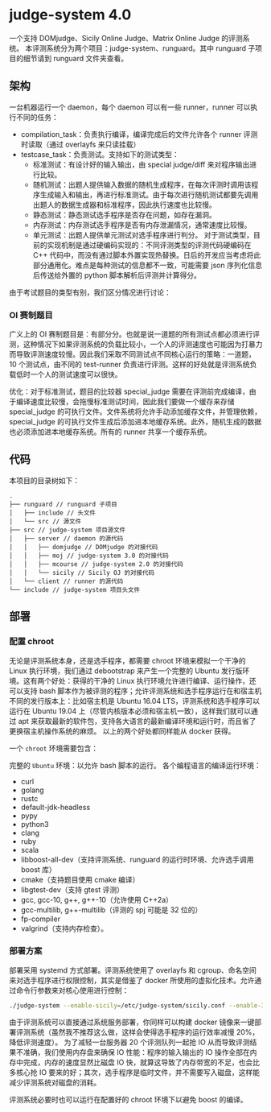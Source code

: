 # judge-system 4.0
一个支持 DOMjudge、Sicily Online Judge、Matrix Online Judge 的评测系统。
本评测系统分为两个项目：judge-system、runguard。其中 runguard 子项目的细节请到 runguard 文件夹查看。

## 架构
一台机器运行一个 daemon，每个 daemon 可以有一些 runner，runner 可以执行不同的任务：

* compilation_task：负责执行编译，编译完成后的文件允许各个 runner 评测时读取（通过 overlayfs 来只读挂载）
* testcase_task：负责测试。支持如下的测试类型：
    * 标准测试：有设计好的输入输出，由 special judge/diff 来对程序输出进行比较。
    * 随机测试：出题人提供输入数据的随机生成程序，在每次评测时调用该程序生成输入和输出，再进行标准测试。由于每次进行随机测试都要先调用出题人的数据生成器和标准程序，因此执行速度也比较慢。
    * 静态测试：静态测试选手程序是否存在问题，如存在漏洞。
    * 内存测试：内存测试选手程序是否有内存泄漏情况，通常速度比较慢。
    * 单元测试：出题人提供单元测试对选手程序进行判分。
对于测试类型，目前的实现机制是通过硬编码实现的：不同评测类型的评测代码硬编码在 C++ 代码中，而没有通过脚本外置实现热替换。日后的开发应当考虑将此部分通用化。难点是每种测试的信息都不一致，可能需要 json 序列化信息后传送给外置的 python 脚本解析后评测并计算得分。

由于考试题目的类型有别，我们区分情况进行讨论：

### OI 赛制题目
广义上的 OI 赛制题目是：有部分分。也就是说一道题的所有测试点都必须进行评测，这种情况下如果评测系统的负载比较小，一个人的评测速度也可能因为打暴力而导致评测速度较慢。因此我们采取不同测试点不同核心运行的策略：一道题，10 个测试点，由不同的 test-runner 负责进行评测。这样的好处就是评测系统负载低时一个人的测试速度可以很快。

优化：对于标准测试，题目的比较器 special_judge 需要在评测前完成编译，由于编译速度比较慢，会拖慢标准测试时间，因此我们要做一个缓存来存储 special_judge 的可执行文件。文件系统将允许手动添加缓存文件，并管理依赖，special_judge 的可执行文件生成后添加进本地缓存系统。此外，随机生成的数据也必须添加进本地缓存系统。所有的 runner 共享一个缓存系统。

## 代码
本项目的目录树如下：
```
.
├── runguard // runguard 子项目
│   ├── include // 头文件
│   └── src // 源文件
├── src // judge-system 项目源文件
│   ├── server // daemon 的源代码
│   │   ├── domjudge // DOMjudge 的对接代码
│   │   ├── moj // judge-system 3.0 的对接代码
│   │   ├── mcourse // judge-system 2.0 的对接代码
│   │   └── sicily // Sicily OJ 的对接代码
│   └── client // runner 的源代码
└── include // judge-system 项目头文件
```

## 部署
### 配置 chroot
无论是评测系统本身，还是选手程序，都需要 chroot 环境来模拟一个干净的 Linux 执行环境，我们通过 debootstrap 来产生一个完整的 Ubuntu 发行版环境。这有两个好处：获得的干净的 Linux 执行环境允许进行编译、运行操作，还可以支持 bash 脚本作为被评测的程序；允许评测系统和选手程序运行在和宿主机不同的发行版本上：比如宿主机是 Ubuntu 16.04 LTS，评测系统和选手程序可以运行在 Ubuntu 19.04 上（尽管内核版本必须和宿主机一致），这样我们就可以通过 apt 来获取最新的软件包，支持各大语言的最新编译环境和运行时，而且省了更换宿主机操作系统的麻烦。
以上的两个好处都同样能从 docker 获得。

一个 `chroot` 环境需要包含：

完整的 `Ubuntu` 环境：以允许 bash 脚本的运行。
各个编程语言的编译运行环境：
* curl
* golang
* rustc
* default-jdk-headless
* pypy
* python3
* clang
* ruby
* scala
* libboost-all-dev（支持评测系统、runguard 的运行时环境、允许选手调用 boost 库）
* cmake（支持题目使用 cmake 编译）
* libgtest-dev（支持 gtest 评测）
* gcc, gcc-10, g++, g++-10（允许使用 C++2a）
* gcc-multilib, g++-multilib（评测的 spj 可能是 32 位的）
* fp-compiler
* valgrind（支持内存检查）。


### 部署方案
部署采用 systemd 方式部署。评测系统使用了 overlayfs 和 cgroup、命名空间来对选手程序进行权限控制，其实是借鉴了 docker 所使用的虚拟化技术。允许通过命令行参数来对核心使用进行控制：
```bash
./judge-system --enable-sicily=/etc/judge-system/sicily.conf --enable-3=/etc/judge-system/moj.conf --enable-2=/etc/judge-system/mcourse.conf --enable-2=/etc/judge-system/mexam.conf --server=0 --client=1-4 --clients=15 --exec-dir=/opt/judge-system/exec --cache-dir=/tmp/judge-system --run-dir=/ramdisk/judge-system --chroot-dir=/chroot
```

由于评测系统可以直接通过系统服务部署，你同样可以构建 docker 镜像来一键部署评测系统（虽然我不推荐这么做，这样会使得选手程序的运行效率减慢 20%，降低评测速度）。
为了减轻一台服务器 20 个评测队列一起抢 IO 从而导致评测结果不准确，我们使用内存盘来确保 IO 性能：程序的输入输出的 IO 操作全部在内存中完成，内存的速度显然比磁盘 IO 快，就算这导致了内存带宽的不足，也会比多核心抢 IO 要来的好；其次，选手程序是临时文件，并不需要写入磁盘，这样能减少评测系统对磁盘的消耗。

评测系统必要时也可以运行在配置好的 chroot 环境下以避免 boost 的编译。